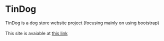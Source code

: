# TinDog
TinDog is a dog store website project (focusing mainly on using bootstrap) 
<br />
<br />
This site is avaiable at [this link](https://haniesolaty.github.io/FrienDog/)

